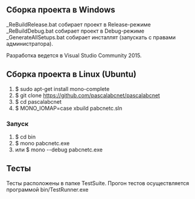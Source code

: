 ## Сборка проекта в Windows
_ReBuildRelease.bat собирает проект в Release-режиме  
_ReBuildDebug.bat собирает проект в Debug-режиме  
_GenerateAllSetups.bat собирает инсталлят (запускать с правами администратора).  

Разработка ведется в Visual Studio Community 2015.

## Сборка проекта в Linux (Ubuntu)
1. $ sudo apt-get install mono-complete
2. $ git clone https://github.com/pascalabcnet/pascalabcnet
4. $ cd pascalabcnet
5. $ MONO_IOMAP=case xbuild pabcnetc.sln
### Запуск
1. $ cd bin
2. $ mono pabcnetc.exe
3. или $ mono --debug pabcnetc.exe

## Тесты
Тесты расположены в папке TestSuite. Прогон тестов осуществляется программой bin/TestRunner.exe
